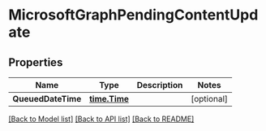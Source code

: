 # MicrosoftGraphPendingContentUpdate

## Properties

Name | Type | Description | Notes
------------ | ------------- | ------------- | -------------
**QueuedDateTime** | [**time.Time**](time.Time.md) |  | [optional] 

[[Back to Model list]](../README.md#documentation-for-models) [[Back to API list]](../README.md#documentation-for-api-endpoints) [[Back to README]](../README.md)


